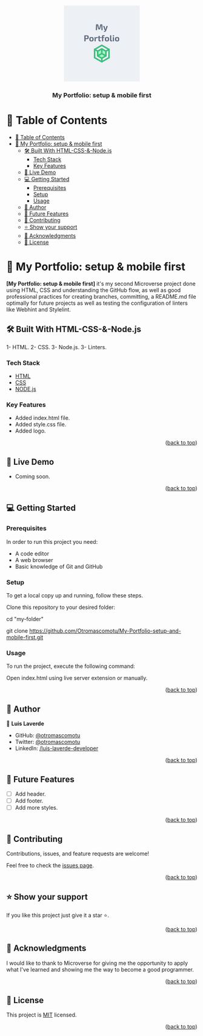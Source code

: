 <a name="readme-top"></a>

<div align="center">

  <img src="./imgs/portfolio-logo/portfolio-logo.png" alt="logo" width="200"  height="auto" />
  
  <br/>

  <h3><b>My Portfolio: setup & mobile first</b><h3>

</div>

<!-- TABLE OF CONTENTS -->

# 📗 Table of Contents

- [📗 Table of Contents](#-table-of-contents)
- [📖 My Portfolio: setup \& mobile first ](#-my-portfolio-setup--mobile-first-)
  - [🛠 Built With HTML-CSS-\&-Node.js](#-built-with-html-css--nodejs)
    - [Tech Stack ](#tech-stack-)
    - [Key Features ](#key-features-)
  - [🚀 Live Demo ](#-live-demo-)
  - [💻 Getting Started ](#-getting-started-)
    - [Prerequisites ](#prerequisites-)
    - [Setup](#setup)
    - [Usage](#usage)
  - [👥 Author ](#-author-)
  - [🔭 Future Features ](#-future-features-)
  - [🤝 Contributing ](#-contributing-)
  - [⭐️ Show your support ](#️-show-your-support-)
  - [🙏 Acknowledgments ](#-acknowledgments-)
  - [📝 License ](#-license-)

<!-- PROJECT DESCRIPTION -->

# 📖 My Portfolio: setup & mobile first <a name="about-project"></a>

**[My Portfolio: setup & mobile first]** it's my second Microverse project done using HTML, CSS and understanding the GitHub flow, as well as good professional practices for creating branches, committing, a README.md file optimally for future projects as well as testing the configuration of linters like Webhint and Stylelint.

## 🛠 Built With HTML-CSS-&-Node.js<a name="built-with"></a>

1- HTML.
2- CSS.
3- Node.js.
3- Linters.

### Tech Stack <a name="tech-stack"></a>

  <ul>
    <li><a href="[https://developer.mozilla.org/en-US/docs/Web/HTML]">HTML</a></li>
    <li><a href="[https://developer.mozilla.org/en-US/docs/Web/CSS])">CSS</a></li>
    <li><a href="[https://nodejs.org/en]">NODE.js</a></li>
  </ul>

<!-- Features -->
### Key Features <a name="key-features"></a>

- Added index.html file.
- Added style.css file.
- Added logo.

<p align="right">(<a href="#readme-top">back to top</a>)</p>

## 🚀 Live Demo <a name="live-demo"></a>

- Coming soon.

<p align="right">(<a href="#readme-top">back to top</a>)</p>

<!-- GETTING STARTED -->

## 💻 Getting Started <a name="getting-started"></a>

### Prerequisites <a name="prerequisites"></a>

In order to run this project you need:

- A code editor
- A web browser
- Basic knowledge of Git and GitHub

### Setup

To get a local copy up and running, follow these steps.

Clone this repository to your desired folder:

cd "my-folder"

git clone https://github.com/Otromascomotu/My-Portfolio-setup-and-mobile-first.git

### Usage

To run the project, execute the following command:

Open index.html using live server extension or manually.


<p align="right">(<a href="#readme-top">back to top</a>)</p>


## 👥 Author <a name="author"></a>

👤 **Luis Laverde**

- GitHub: [@otromascomotu](https://github.com/otromascomotu)
- Twitter: [@otromascomotu](https://twitter.com/otromascomotu)
- LinkedIn: [/luis-laverde-developer](https://linkedin.com/in/luis-laverde-developer/)

<p align="right">(<a href="#readme-top">back to top</a>)</p>


<!-- FUTURE FEATURES -->

## 🔭 Future Features <a name="future-features"></a>

- [ ] Add header.
- [ ] Add footer.
- [ ] Add more styles.

<p align="right">(<a href="#readme-top">back to top</a>)</p>

<!-- CONTRIBUTING -->
## 🤝 Contributing <a name="contributing"></a>

Contributions, issues, and feature requests are welcome!

Feel free to check the [issues page](../../issues/).

<p align="right">(<a href="#readme-top">back to top</a>)</p>

## ⭐️ Show your support <a name="support"></a>

If you like this project just give it a star ⭐.

<p align="right">(<a href="#readme-top">back to top</a>)</p>

<!-- ACKNOWLEDGEMENTS -->

## 🙏 Acknowledgments <a name="acknowledgements"></a>

I would like to thank to Microverse for giving me the opportunity to apply what I've learned and showing me the way to become a good programmer.

<p align="right">(<a href="#readme-top">back to top</a>)</p>

<!-- LICENSE -->
## 📝 License <a name="license"></a>

This project is [MIT](./LICENSE) licensed.

<p align="right">(<a href="#readme-top">back to top</a>)</p>
